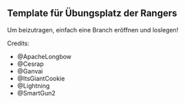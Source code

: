 ## Template für Übungsplatz der Rangers

Um beizutragen, einfach eine Branch eröffnen und loslegen!

Credits:
- @ApacheLongbow
- @Cesrap
- @Ganvai
- @ItsGiantCookie
- @Lightning
- @SmartGun2
